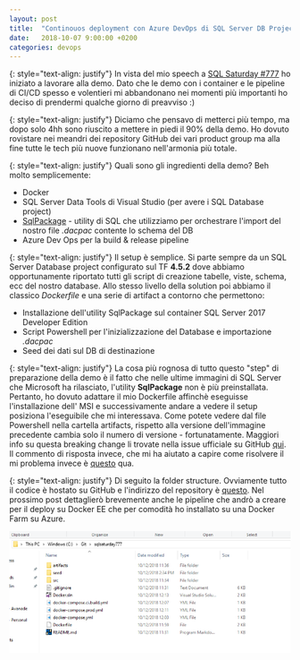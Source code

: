```yaml
---
layout: post
title:  "Continouos deployment con Azure DevOps di SQL Server DB Project su SQL Server 2017 on Docker EE (1/2)"
date:   2018-10-07 9:00:00 +0200
categories: devops
---
```

{: style="text-align: justify"}
In vista del mio speech a [SQL Saturday #777](https://giancarlolelli.github.io/talk/2018/10/01/upcoming-speeches-giancarlo-lelli.html) ho iniziato a lavorare alla demo. Dato che le demo con i container e le pipeline di CI/CD spesso e volentieri mi abbandonano nei momenti più importanti ho deciso di prendermi qualche giorno di preavviso :)  

{: style="text-align: justify"}
Diciamo che pensavo di metterci più tempo, ma dopo solo 4hh sono riuscito a mettere in piedi il 90% della demo. Ho dovuto rovistare nei meandri dei repository GitHub dei vari product group ma alla fine tutte le tech più nuove funzionano nell'armonia più totale.  

{: style="text-align: justify"}
Quali sono gli ingredienti della demo? Beh molto semplicemente:
* Docker
* SQL Server Data Tools di Visual Studio (per avere i SQL Database project)
* [SqlPackage](https://docs.microsoft.com/en-us/sql/tools/sqlpackage?view=sql-server-2017) - utility di SQL che utilizziamo per orchestrare l'import del nostro file *.dacpac* contente lo schema del DB
* Azure Dev Ops per la build & release pipeline

{: style="text-align: justify"}
Il setup è semplice. Si parte sempre da un SQL Server Database project configurato sul TF **4.5.2** dove abbiamo opportunamente riportato tutti gli script di creazione tabelle, viste, schema, ecc del nostro database. Allo stesso livello della solution poi abbiamo il classico *Dockerfile* e una serie di artifact a contorno che permettono:
- Installazione dell'utility SqlPackage sul container SQL Server 2017 Developer Edition
- Script Powershell per l'inizializzazione del Database e importazione *.dacpac*
- Seed dei dati sul DB di destinazione

{: style="text-align: justify"}
La cosa più rognosa di tutto questo "step" di preparazione della demo è il fatto che nelle ultime immagini di SQL Server che Microsoft ha rilasciato, l'utility **SqlPackage** non è più preinstallata. Pertanto, ho dovuto adattare il mio Dockerfile affinchè eseguisse l'installazione dell' MSI e successivamente andare a vedere il setup posiziona l'eseguibile che mi interessava. Come potete vedere dal file Powershell nella cartella artifacts, rispetto alla versione dell'immagine precedente cambia solo il numero di versione - fortunatamente. Maggiori info su questa breaking change li trovate nella issue ufficiale su GitHub [qui](https://github.com/Microsoft/mssql-docker/issues/135). Il commento di risposta invece, che mi ha aiutato a capire come risolvere il mi problema invece è [questo](https://github.com/Microsoft/mssql-docker/issues/135#issuecomment-389245587) qua.

{: style="text-align: justify"}
Di seguito la folder structure. Ovviamente tutto il codice è hostato su GitHub e l'indirizzo del repository è [questo](https://github.com/GiancarloLelli/sqlsaturday777). Nel prossimo post dettaglierò brevemente anche le pipeline che andrò a creare per il deploy su Docker EE che per comodità ho installato su una Docker Farm su Azure.

![](images/docker-devops-sqlserver-2017.PNG)